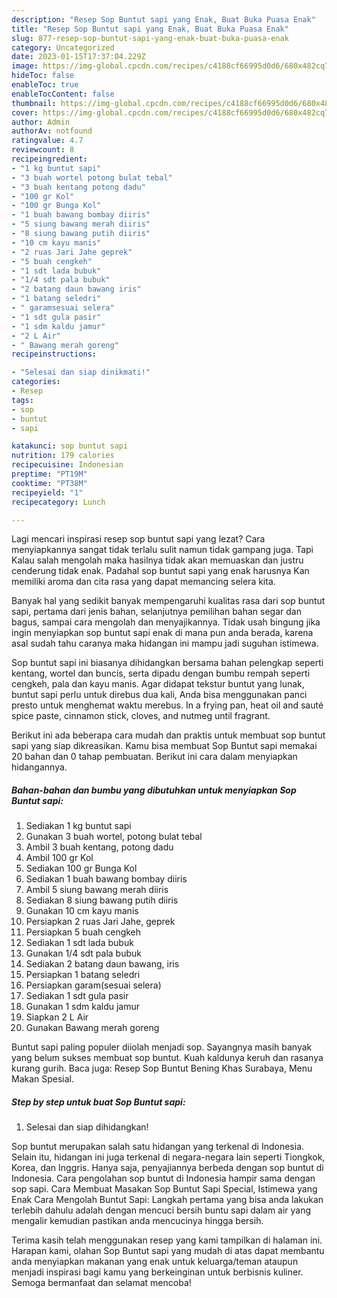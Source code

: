 ```yaml
---
description: "Resep Sop Buntut sapi yang Enak, Buat Buka Puasa Enak"
title: "Resep Sop Buntut sapi yang Enak, Buat Buka Puasa Enak"
slug: 877-resep-sop-buntut-sapi-yang-enak-buat-buka-puasa-enak
category: Uncategorized
date: 2023-01-15T17:37:04.229Z
image: https://img-global.cpcdn.com/recipes/c4188cf66995d0d6/680x482cq70/sop-buntut-sapi-foto-resep-utama.jpg
hideToc: false
enableToc: true
enableTocContent: false
thumbnail: https://img-global.cpcdn.com/recipes/c4188cf66995d0d6/680x482cq70/sop-buntut-sapi-foto-resep-utama.jpg
cover: https://img-global.cpcdn.com/recipes/c4188cf66995d0d6/680x482cq70/sop-buntut-sapi-foto-resep-utama.jpg
author: Admin
authorAv: notfound
ratingvalue: 4.7
reviewcount: 8
recipeingredient:
- "1 kg buntut sapi"
- "3 buah wortel potong bulat tebal"
- "3 buah kentang potong dadu"
- "100 gr Kol"
- "100 gr Bunga Kol"
- "1 buah bawang bombay diiris"
- "5 siung bawang merah diiris"
- "8 siung bawang putih diiris"
- "10 cm kayu manis"
- "2 ruas Jari Jahe geprek"
- "5 buah cengkeh"
- "1 sdt lada bubuk"
- "1/4 sdt pala bubuk"
- "2 batang daun bawang iris"
- "1 batang seledri"
- " garamsesuai selera"
- "1 sdt gula pasir"
- "1 sdm kaldu jamur"
- "2 L Air"
- " Bawang merah goreng"
recipeinstructions:

- "Selesai dan siap dinikmati!"
categories:
- Resep
tags:
- sop
- buntut
- sapi

katakunci: sop buntut sapi 
nutrition: 179 calories
recipecuisine: Indonesian
preptime: "PT19M"
cooktime: "PT38M"
recipeyield: "1"
recipecategory: Lunch

---
```



Lagi mencari inspirasi resep sop buntut sapi yang lezat? Cara menyiapkannya sangat tidak terlalu sulit namun tidak gampang juga. Tapi Kalau salah mengolah maka hasilnya tidak akan memuaskan dan justru cenderung tidak enak. Padahal sop buntut sapi yang enak harusnya Kan memiliki aroma dan cita rasa yang dapat memancing selera kita.


Banyak hal yang sedikit banyak mempengaruhi kualitas rasa dari sop buntut sapi, pertama dari jenis bahan, selanjutnya pemilihan bahan segar dan bagus, sampai cara mengolah dan menyajikannya. Tidak usah bingung jika ingin menyiapkan sop buntut sapi enak di mana pun anda berada, karena asal sudah tahu caranya maka hidangan ini mampu jadi suguhan istimewa.

Sop buntut sapi ini biasanya dihidangkan bersama bahan pelengkap seperti kentang, wortel dan buncis, serta dipadu dengan bumbu rempah seperti cengkeh, pala dan kayu manis. Agar didapat tekstur buntut yang lunak, buntut sapi perlu untuk direbus dua kali, Anda bisa menggunakan panci presto untuk menghemat waktu merebus. In a frying pan, heat oil and sauté spice paste, cinnamon stick, cloves, and nutmeg until fragrant.


Berikut ini ada beberapa cara mudah dan praktis untuk membuat sop buntut sapi yang siap dikreasikan. Kamu bisa membuat Sop Buntut sapi memakai 20 bahan dan 0 tahap pembuatan. Berikut ini cara dalam menyiapkan hidangannya.

<!--inarticleads1-->

##### Bahan-bahan dan bumbu yang dibutuhkan untuk menyiapkan Sop Buntut sapi:

1. Sediakan 1 kg buntut sapi
1. Gunakan 3 buah wortel, potong bulat tebal
1. Ambil 3 buah kentang, potong dadu
1. Ambil 100 gr Kol
1. Sediakan 100 gr Bunga Kol
1. Sediakan 1 buah bawang bombay diiris
1. Ambil 5 siung bawang merah diiris
1. Sediakan 8 siung bawang putih diiris
1. Gunakan 10 cm kayu manis
1. Persiapkan 2 ruas Jari Jahe, geprek
1. Persiapkan 5 buah cengkeh
1. Sediakan 1 sdt lada bubuk
1. Gunakan 1/4 sdt pala bubuk
1. Sediakan 2 batang daun bawang, iris
1. Persiapkan 1 batang seledri
1. Persiapkan  garam(sesuai selera)
1. Sediakan 1 sdt gula pasir
1. Gunakan 1 sdm kaldu jamur
1. Siapkan 2 L Air
1. Gunakan  Bawang merah goreng


Buntut sapi paling populer diiolah menjadi sop. Sayangnya masih banyak yang belum sukses membuat sop buntut. Kuah kaldunya keruh dan rasanya kurang gurih. Baca juga: Resep Sop Buntut Bening Khas Surabaya, Menu Makan Spesial. 

<!--inarticleads2-->

##### Step by step untuk buat Sop Buntut sapi:


1. Selesai dan siap dihidangkan!

Sop buntut merupakan salah satu hidangan yang terkenal di Indonesia. Selain itu, hidangan ini juga terkenal di negara-negara lain seperti Tiongkok, Korea, dan Inggris. Hanya saja, penyajiannya berbeda dengan sop buntut di Indonesia. Cara pengolahan sop buntut di Indonesia hampir sama dengan sop sapi. Cara Membuat Masakan Sop Buntut Sapi Special, Istimewa yang Enak Cara Mengolah Buntut Sapi: Langkah pertama yang bisa anda lakukan terlebih dahulu adalah dengan mencuci bersih buntu sapi dalam air yang mengalir kemudian pastikan anda mencucinya hingga bersih. 

Terima kasih telah menggunakan resep yang kami tampilkan di halaman ini. Harapan kami, olahan Sop Buntut sapi yang mudah di atas dapat membantu anda menyiapkan makanan yang enak untuk keluarga/teman ataupun menjadi inspirasi bagi kamu yang berkeinginan untuk berbisnis kuliner. Semoga bermanfaat dan selamat mencoba!
